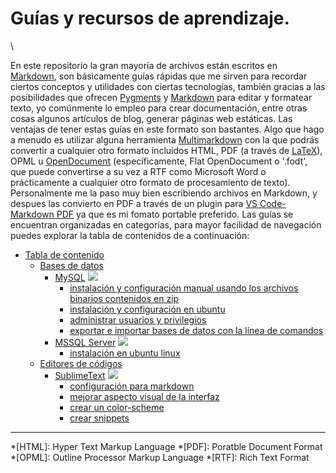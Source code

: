 # Guías y recursos de aprendizaje.

\


En este repositorio la gran mayoría de archivos están escritos en [Markdown](https://es.wikipedia.org/wiki/Markdown), son básicamente guías rápidas que me sirven para recordar ciertos conceptos y utilidades con ciertas tecnologías, también gracias a las posibilidades que ofrecen [Pygments](https://pygments.org) y [Markdown](https://es.wikipedia.org/wiki/Markdown) para editar y formatear texto, yo comúnmente lo empleo para crear documentación, entre otras cosas algunos artículos de blog, generar páginas web estáticas. Las ventajas de tener estas guías en este formato son bastantes. Algo que hago a menudo es utilizar alguna herramienta [Multimarkdown](https://fletcherpenney.net/multimarkdown/#whatismultimarkdown) con la que podrás convertir a cualquier otro formato incluidos HTML, PDF (a través de [LaTeX](https://es.wikipedia.org/wiki/LaTeX)), OPML u [OpenDocument](https://es.wikipedia.org/wiki/OpenDocument) (específicamente, Flat OpenDocument o '.fodt', que puede convertirse a su vez a RTF como Microsoft Word o prácticamente a cualquier otro formato de procesamiento de texto). Personalmente me la paso muy bien escribiendo archivos en Markdown, y despues las convierto en PDF a través de un plugin para [VS Code-Markdown PDF](https://marketplace.visualstudio.com/items?itemName=yzane.markdown-pdf) ya que es mi fomato portable preferido. Las guías se encuentran organizadas en categorías, para mayor facilidad de navegación puedes explorar la tabla de contenidos de a continuación:

* [Tabla de contenido](<README (1).md>)
  * [Bases de datos](<README (1).md>)
    * [MySQL](devs/database/mysql/) ![](assets/ico/MySQL\_Logo.ico)
      * [instalación y configuración manual usando los archivos binarios contenidos en zip](devs/database/mysql/install\_zip/)
      * [instalación y configuración en ubuntu](devs/database/mysql/install\_in\_ubuntu/)
      * [administrar usuarios y privilegios](devs/database/mysql/manager\_users\_privileges/)
      * [exportar e importar bases de datos con la línea de comandos](devs/database/mysql/mysqldump\_import\_export/)
    * [MSSQL Server](<README (1).md>) ![](assets/ico/microsoft\_sql\_server.ico)
      * [instalación en ubuntu linux](<README (1).md>)
  * [Editores de códigos](<README (1).md>)
    * [SublimeText](<README (1).md>) ![](assets/ico/sublime\_text.ico)
      * [configuración para markdown](devs/ide\_code\_editor/sublimetext/edit\_markdown/)
      * [mejorar aspecto visual de la interfaz](devs/ide\_code\_editor/sublimetext/theme\_better/)
      * [crear un color-scheme](devs/ide\_code\_editor/sublimetext/create\_color-scheme/)
      * [crear snippets](<README (1).md>)

***

\*\[HTML]: Hyper Text Markup Language \*\[PDF]: Poratble Document Format \*\[OPML]: Outline Processor Markup Language \*\[RTF]: Rich Text Format
